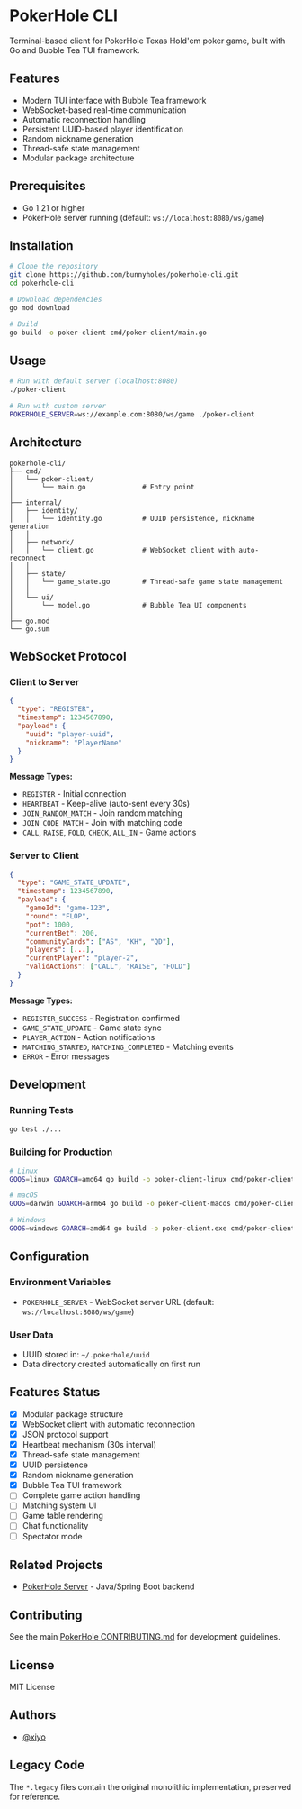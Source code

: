 # PokerHole CLI

Terminal-based client for PokerHole Texas Hold'em poker game, built with Go and Bubble Tea TUI framework.

## Features

- Modern TUI interface with Bubble Tea framework
- WebSocket-based real-time communication
- Automatic reconnection handling
- Persistent UUID-based player identification
- Random nickname generation
- Thread-safe state management
- Modular package architecture

## Prerequisites

- Go 1.21 or higher
- PokerHole server running (default: `ws://localhost:8080/ws/game`)

## Installation

```bash
# Clone the repository
git clone https://github.com/bunnyholes/pokerhole-cli.git
cd pokerhole-cli

# Download dependencies
go mod download

# Build
go build -o poker-client cmd/poker-client/main.go
```

## Usage

```bash
# Run with default server (localhost:8080)
./poker-client

# Run with custom server
POKERHOLE_SERVER=ws://example.com:8080/ws/game ./poker-client
```

## Architecture

```
pokerhole-cli/
├── cmd/
│   └── poker-client/
│       └── main.go              # Entry point
│
├── internal/
│   ├── identity/
│   │   └── identity.go          # UUID persistence, nickname generation
│   │
│   ├── network/
│   │   └── client.go            # WebSocket client with auto-reconnect
│   │
│   ├── state/
│   │   └── game_state.go        # Thread-safe game state management
│   │
│   └── ui/
│       └── model.go             # Bubble Tea UI components
│
├── go.mod
└── go.sum
```

## WebSocket Protocol

### Client to Server

```json
{
  "type": "REGISTER",
  "timestamp": 1234567890,
  "payload": {
    "uuid": "player-uuid",
    "nickname": "PlayerName"
  }
}
```

**Message Types:**
- `REGISTER` - Initial connection
- `HEARTBEAT` - Keep-alive (auto-sent every 30s)
- `JOIN_RANDOM_MATCH` - Join random matching
- `JOIN_CODE_MATCH` - Join with matching code
- `CALL`, `RAISE`, `FOLD`, `CHECK`, `ALL_IN` - Game actions

### Server to Client

```json
{
  "type": "GAME_STATE_UPDATE",
  "timestamp": 1234567890,
  "payload": {
    "gameId": "game-123",
    "round": "FLOP",
    "pot": 1000,
    "currentBet": 200,
    "communityCards": ["AS", "KH", "QD"],
    "players": [...],
    "currentPlayer": "player-2",
    "validActions": ["CALL", "RAISE", "FOLD"]
  }
}
```

**Message Types:**
- `REGISTER_SUCCESS` - Registration confirmed
- `GAME_STATE_UPDATE` - Game state sync
- `PLAYER_ACTION` - Action notifications
- `MATCHING_STARTED`, `MATCHING_COMPLETED` - Matching events
- `ERROR` - Error messages

## Development

### Running Tests

```bash
go test ./...
```

### Building for Production

```bash
# Linux
GOOS=linux GOARCH=amd64 go build -o poker-client-linux cmd/poker-client/main.go

# macOS
GOOS=darwin GOARCH=arm64 go build -o poker-client-macos cmd/poker-client/main.go

# Windows
GOOS=windows GOARCH=amd64 go build -o poker-client.exe cmd/poker-client/main.go
```

## Configuration

### Environment Variables

- `POKERHOLE_SERVER` - WebSocket server URL (default: `ws://localhost:8080/ws/game`)

### User Data

- UUID stored in: `~/.pokerhole/uuid`
- Data directory created automatically on first run

## Features Status

- [x] Modular package structure
- [x] WebSocket client with automatic reconnection
- [x] JSON protocol support
- [x] Heartbeat mechanism (30s interval)
- [x] Thread-safe state management
- [x] UUID persistence
- [x] Random nickname generation
- [x] Bubble Tea TUI framework
- [ ] Complete game action handling
- [ ] Matching system UI
- [ ] Game table rendering
- [ ] Chat functionality
- [ ] Spectator mode

## Related Projects

- [PokerHole Server](https://github.com/bunnyholes/pokerhole) - Java/Spring Boot backend

## Contributing

See the main [PokerHole CONTRIBUTING.md](https://github.com/bunnyholes/pokerhole/blob/main/CONTRIBUTING.md) for development guidelines.

## License

MIT License

## Authors

- [@xiyo](https://github.com/xiyo)

## Legacy Code

The `*.legacy` files contain the original monolithic implementation, preserved for reference.
